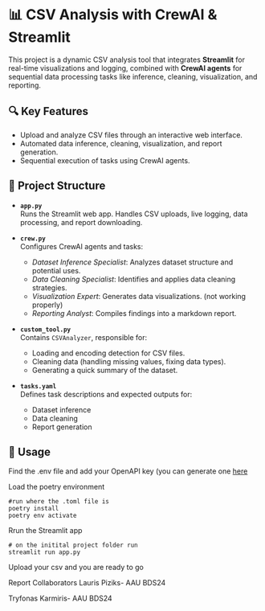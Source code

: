 # 📊 CSV Analysis with CrewAI & Streamlit

This project is a dynamic CSV analysis tool that integrates **Streamlit** for real-time visualizations and logging, combined with **CrewAI agents** for sequential data processing tasks like inference, cleaning, visualization, and reporting.

## 🔍 Key Features
- Upload and analyze CSV files through an interactive web interface.
- Automated data inference, cleaning, visualization, and report generation.
- Sequential execution of tasks using CrewAI agents.

## 📁 Project Structure

- **`app.py`**  
  Runs the Streamlit web app. Handles CSV uploads, live logging, data processing, and report downloading.

- **`crew.py`**  
  Configures CrewAI agents and tasks:
  - *Dataset Inference Specialist*: Analyzes dataset structure and potential uses.
  - *Data Cleaning Specialist*: Identifies and applies data cleaning strategies.
  - *Visualization Expert*: Generates data visualizations. (not working properly)
  - *Reporting Analyst*: Compiles findings into a markdown report.

- **`custom_tool.py`**  
  Contains `CSVAnalyzer`, responsible for:
  - Loading and encoding detection for CSV files.
  - Cleaning data (handling missing values, fixing data types).
  - Generating a quick summary of the dataset.

- **`tasks.yaml`**  
  Defines task descriptions and expected outputs for:
  - Dataset inference
  - Data cleaning
  - Report generation

## 🚀 Usage
Find the .env file and add your OpenAPI key (you can generate one [here](https://platform.openai.com/)

Load the poetry environment
```
#run where the .toml file is
poetry install
poetry env activate
```
Rrun the Streamlit app

```
# on the initital project folder run
streamlit run app.py
```
Upload your csv and you are ready to go

Report Collaborators
Lauris Piziks- AAU BDS24

Tryfonas Karmiris- AAU BDS24
